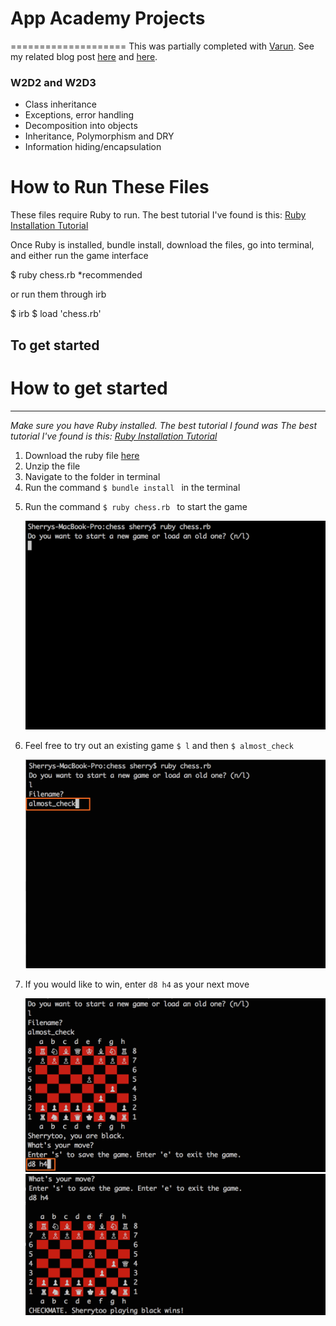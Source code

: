 # App Academy Projects
====================
This was partially completed with [Varun](https://github.com/varunprabhakar14). See my related blog post [here](http://blog.cssherry.com/post/105412733689/w2d2-class-inheritance-and-the-tale-of-iteration) and [here](http://blog.cssherry.com/post/105499834509/w2d3-chess-completed).

### W2D2 and W2D3
* Class inheritance
* Exceptions, error handling
* Decomposition into objects
* Inheritance, Polymorphism and DRY
* Information hiding/encapsulation

# How to Run These Files
These files require Ruby to run. The best tutorial I've found is this: [Ruby Installation Tutorial](http://installrails.com/steps)

Once Ruby is installed, bundle install, download the files, go into terminal, and either run the game interface

$ ruby chess.rb *recommended

or run them through irb

$ irb
$ load 'chess.rb'

## To get started
<h1 class="centered">How to get started</h1>
  <hr>
  <p>
    <em>Make sure you have Ruby installed. The best tutorial I found was The best tutorial I've found is this: <a href="http://installrails.com/steps">Ruby Installation Tutorial</a></em>
  </p>
  <ol>
    <li>Download the ruby file <a href="chess.zip">here</a></li>
    <li>Unzip the file</li>
    <li>Navigate to the folder in terminal</li>
    <li>Run the command <code>$ bundle install </code> in the terminal</li>
    <li>
      <p>
        Run the command <code>$ ruby chess.rb </code> to start the game
      </p>
      <img src="assets/img/start_game.png" alt="$ ruby chess.rb" />
    </li>
    <li>
      <p>
        Feel free to try out an existing game <code>$ l</code> and then <code>$ almost_check </code>
      </p>
      <img src="assets/img/enter_game_name.png" alt="almost_check" />
    </li>
    <li>
      <p>
        If you would like to win, enter <code>d8 h4</code> as your next move
      </p>
      <img src="assets/img/make_move.png" alt="make move d8 h4" />
      <img src="assets/img/checkmate.png" alt="winning" />
    </li>
  </ol>
